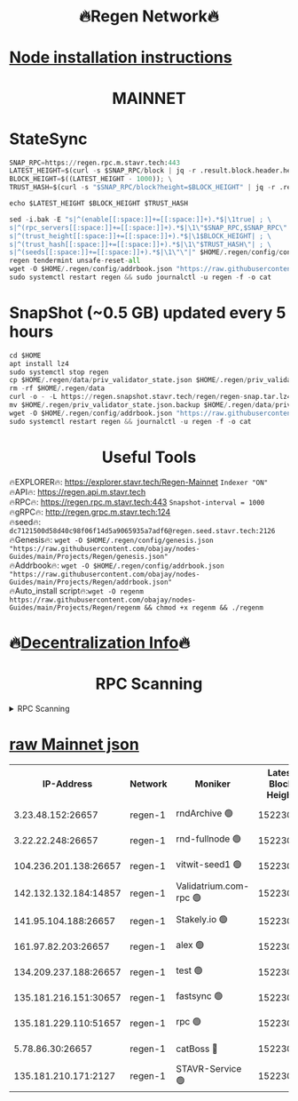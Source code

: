 <h1 align="center"> 🔥Regen Network🔥</h1>

[Node installation instructions](https://github.com/obajay/nodes-Guides/tree/main/Projects/Regen)
=
<h1 align="center"> MAINNET</h1>

# StateSync
```python
SNAP_RPC=https://regen.rpc.m.stavr.tech:443
LATEST_HEIGHT=$(curl -s $SNAP_RPC/block | jq -r .result.block.header.height); \
BLOCK_HEIGHT=$((LATEST_HEIGHT - 1000)); \
TRUST_HASH=$(curl -s "$SNAP_RPC/block?height=$BLOCK_HEIGHT" | jq -r .result.block_id.hash)

echo $LATEST_HEIGHT $BLOCK_HEIGHT $TRUST_HASH

sed -i.bak -E "s|^(enable[[:space:]]+=[[:space:]]+).*$|\1true| ; \
s|^(rpc_servers[[:space:]]+=[[:space:]]+).*$|\1\"$SNAP_RPC,$SNAP_RPC\"| ; \
s|^(trust_height[[:space:]]+=[[:space:]]+).*$|\1$BLOCK_HEIGHT| ; \
s|^(trust_hash[[:space:]]+=[[:space:]]+).*$|\1\"$TRUST_HASH\"| ; \
s|^(seeds[[:space:]]+=[[:space:]]+).*$|\1\"\"|" $HOME/.regen/config/config.toml
regen tendermint unsafe-reset-all
wget -O $HOME/.regen/config/addrbook.json "https://raw.githubusercontent.com/obajay/nodes-Guides/main/Projects/Regen/addrbook.json"
sudo systemctl restart regen && sudo journalctl -u regen -f -o cat
```
# SnapShot (~0.5 GB) updated every 5 hours
```python
cd $HOME
apt install lz4
sudo systemctl stop regen
cp $HOME/.regen/data/priv_validator_state.json $HOME/.regen/priv_validator_state.json.backup
rm -rf $HOME/.regen/data
curl -o - -L https://regen.snapshot.stavr.tech/regen/regen-snap.tar.lz4 | lz4 -c -d - | tar -x -C $HOME/.regen --strip-components 2
mv $HOME/.regen/priv_validator_state.json.backup $HOME/.regen/data/priv_validator_state.json
wget -O $HOME/.regen/config/addrbook.json "https://raw.githubusercontent.com/obajay/nodes-Guides/main/Projects/Regen/addrbook.json"
sudo systemctl restart regen && journalctl -u regen -f -o cat
```

 <h1 align="center"> Useful Tools</h1>

🔥EXPLORER🔥:     https://explorer.stavr.tech/Regen-Mainnet        `Indexer "ON"` \
🔥API🔥:          https://regen.api.m.stavr.tech \
🔥RPC🔥:          https://regen.rpc.m.stavr.tech:443              `Snapshot-interval = 1000` \
🔥gRPC🔥:         http://regen.grpc.m.stavr.tech:124 \
🔥seed🔥:      `dc7121500d58d40c98f06f14d5a9065935a7adf6@regen.seed.stavr.tech:2126` \
🔥Genesis🔥:   `wget -O $HOME/.regen/config/genesis.json "https://raw.githubusercontent.com/obajay/nodes-Guides/main/Projects/Regen/genesis.json"` \
🔥Addrbook🔥:  `wget -O $HOME/.regen/config/addrbook.json "https://raw.githubusercontent.com/obajay/nodes-Guides/main/Projects/Regen/addrbook.json"` \
🔥Auto_install script🔥:`wget -O regenm https://raw.githubusercontent.com/obajay/nodes-Guides/main/Projects/Regen/regenm && chmod +x regenm && ./regenm`

🔥[Decentralization Info](https://github.com/obajay/StateSync-snapshots/tree/main/Projects/Regen/Decentralization)🔥
=
<h1 align="center"> RPC Scanning</h1>

<details>
<summary>RPC Scanning</summary>

<h2 align="center"> We scan nodes in real time every 4 hours. And we provide the final result of RPC endpoints.
We cannot influence the operation of these nodes in any way. </h2>


```python
If Voting Power is higher than 0 --> then the Node is a validator of the network and may be subject to attack and be a potential threat to the chain.
```
```python
We marked such validators with a red symbol
```

</details>

[raw Mainnet json](https://rpc-check.regenm.stavr.tech/regenm/rpc-regenm-result.json)
=


<table><tr><th>IP-Address</th><th>Network</th><th>Moniker</th><th>Latest Block Height</th><th>Earliest Block Height</th><th>Catching Up</th><th>Tx Index</th><th>Voting Power</th><th>Scan Time</th></tr><tr><td>3.23.48.152:26657</td><td>regen-1</td><td>rndArchive 🟢</td><td>15223022</td><td>1</td><td>False</td><td>on</td><td>0</td><td>2024-03-21T15:18:19.167814290UTC</td></tr><tr><td>3.22.22.248:26657</td><td>regen-1</td><td>rnd-fullnode 🟢</td><td>15223020</td><td>4134001</td><td>False</td><td>on</td><td>0</td><td>2024-03-21T15:18:08.313648849UTC</td></tr><tr><td>104.236.201.138:26657</td><td>regen-1</td><td>vitwit-seed1 🟢</td><td>15223008</td><td>8943001</td><td>False</td><td>on</td><td>0</td><td>2024-03-21T15:16:53.721490252UTC</td></tr><tr><td>142.132.132.184:14857</td><td>regen-1</td><td>Validatrium.com-rpc 🟢</td><td>15223034</td><td>11175001</td><td>False</td><td>on</td><td>0</td><td>2024-03-21T15:19:29.149532770UTC</td></tr><tr><td>141.95.104.188:26657</td><td>regen-1</td><td>Stakely.io 🟢</td><td>15223017</td><td>13442501</td><td>False</td><td>on</td><td>0</td><td>2024-03-21T15:17:51.159570341UTC</td></tr><tr><td>161.97.82.203:26657</td><td>regen-1</td><td>alex 🟢</td><td>15223028</td><td>13992001</td><td>False</td><td>on</td><td>0</td><td>2024-03-21T15:18:54.252302206UTC</td></tr><tr><td>134.209.237.188:26657</td><td>regen-1</td><td>test 🟢</td><td>15223040</td><td>13992001</td><td>False</td><td>on</td><td>0</td><td>2024-03-21T15:20:02.828581091UTC</td></tr><tr><td>135.181.216.151:30657</td><td>regen-1</td><td>fastsync 🟢</td><td>15223026</td><td>14457001</td><td>False</td><td>off</td><td>0</td><td>2024-03-21T15:18:40.876040768UTC</td></tr><tr><td>135.181.229.110:51657</td><td>regen-1</td><td>rpc 🟢</td><td>15223016</td><td>14844001</td><td>False</td><td>on</td><td>0</td><td>2024-03-21T15:17:42.731225615UTC</td></tr><tr><td>5.78.86.30:26657</td><td>regen-1</td><td>catBoss 🔴</td><td>15223044</td><td>15111001</td><td>False</td><td>on</td><td>9018921823</td><td>2024-03-21T15:20:28.933322627UTC</td></tr><tr><td>135.181.210.171:2127</td><td>regen-1</td><td>STAVR-Service 🟢</td><td>15223047</td><td>15222001</td><td>False</td><td>on</td><td>0</td><td>2024-03-21T15:20:43.497309456UTC</td></tr></table>